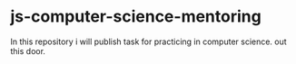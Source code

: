 # js-computer-science-mentoring

In this repository i will publish task for practicing in computer science.
out this door.
